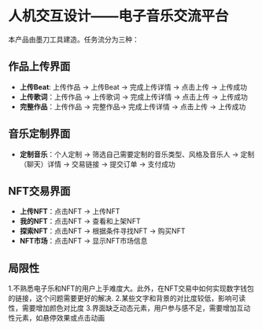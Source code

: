 # 人机交互设计——电子音乐交流平台
本产品由墨刀工具建造。任务流分为三种：


## 作品上传界面

- **上传Beat**:  上传作品 -> 上传Beat -> 完成上传详情 -> 点击上传 -> 上传成功
- **上传歌词**：上传作品 -> 上传歌词 -> 完成上传详情 -> 点击上传 -> 上传成功
- **完整作品**：上传作品 -> 完整作品-> 完成上传详情 -> 点击上传 -> 上传成功


## 音乐定制界面

- **定制音乐**：个人定制 -> 筛选自己需要定制的音乐类型、风格及音乐人 -> 定制（聊天）详情 -> 交易链接 -> 提交订单 -> 支付成功


## NFT交易界面

- **上传NFT**：点击NFT -> 上传NFT
- **我的NFT**：点击NFT -> 查看和上架NFT
- **探索NFT**：点击NFT -> 根据条件寻找NFT -> 购买NFT
- **NFT市场**：点击NFT -> 显示NFT市场信息


## 局限性
1.不熟悉电子乐和NFT的用户上手难度大。此外，在NFT交易中如何实现数字钱包的链接，这个问题需要更好的解决.
2.某些文字和背景的对比度较低，影响可读性，需要增加颜色对比度
3.界面缺乏动态元素，用户参与感不足，需要增加互动性元素，如悬停效果或点击动画




